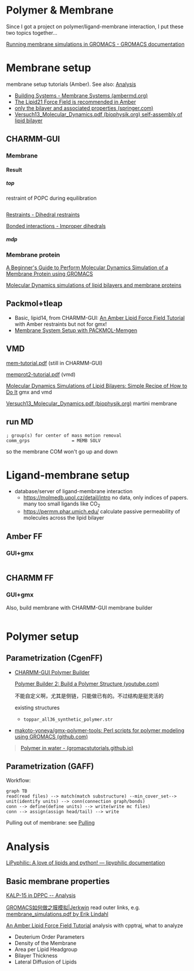 # Polymer & Membrane

Since I got a project on polymer/ligand-membrane interaction, I put these two topics together...



[Running membrane simulations in GROMACS - GROMACS documentation](https://manual.gromacs.org/current/how-to/special.html#running-membrane-simulations)



# Membrane setup

membrane setup tutorials (Amber). See also: [Analysis](#analysis)

- [Building Systems - Membrane Systems (ambermd.org)](https://ambermd.org/tutorials/MembraneSystems.php)
- [The Lipid21 Force Field is recommended in Amber](https://ambermd.org/AmberModels_lipids.php)
- [only the bilayer and associated properties (springer.com)](https://link.springer.com/content/pdf/10.1007/978-1-62703-017-5_15.pdf)
- [Versuch13_Molecular_Dynamics.pdf (biophysik.org) self-assembly of lipid bilayer](https://biophysik.org/~koefinger/BiophysikPraktikum/Versuch13_Molecular_Dynamics.pdf)

## CHARMM-GUI

### Membrane



#### Result

##### top

restraint of POPC during equilibration

```
```



[Restraints - Dihedral restraints](https://manual.gromacs.org/documentation/current/reference-manual/functions/restraints.html#dihedral-restraints)

[Bonded interactions - Improper dihedrals](https://manual.gromacs.org/documentation/current/reference-manual/functions/bonded-interactions.html#improper-dihedrals)

##### mdp



### Membrane protein

[A Beginner's Guide to Perform Molecular Dynamics Simulation of a Membrane Protein using GROMACS ](https://tutorials.gromacs.org/docs/membrane-protein.html)

[Molecular Dynamics simulations of lipid bilayers and membrane proteins](https://mptg-cbp.github.io/teaching/tutorials/membranes/index.html)



## Packmol+tleap

- Basic, lipid14, from CHARMM-GUI: [An Amber Lipid Force Field Tutorial](https://ambermd.org/tutorials/advanced/tutorial16/) with Amber restraints but not for gmx!
- [Membrane System Setup with PACKMOL-Memgen](https://ambermd.org/tutorials/advanced/tutorial38/index.php)



## VMD

[mem-tutorial.pdf](http://www.ks.uiuc.edu/Training/Tutorials/science/membrane/mem-tutorial.pdf) (still in CHARMM-GUI)

[memprot2-tutorial.pdf](https://www.ks.uiuc.edu/Training/Tutorials/science/membrane2/memprot2-tutorial.pdf)  (vmd)

[Molecular Dynamics Simulations of Lipid Bilayers: Simple Recipe of How to Do It](https://link.springer.com/content/pdf/10.1007/978-1-62703-017-5_15.pdf)    gmx and vmd

[Versuch13_Molecular_Dynamics.pdf (biophysik.org)](https://biophysik.org/~koefinger/BiophysikPraktikum/Versuch13_Molecular_Dynamics.pdf)   martini membrane



## run MD

```
; group(s) for center of mass motion removal
comm_grps                = MEMB SOLV
```

so the membrane COM won't go up and down







# Ligand-membrane setup

- database/server of ligand-membrane interaction
  - https://molmedb.upol.cz/detail/intro  no data, only indices of papers. many too small ligands like CO<sub>2</sub>
  - https://permm.phar.umich.edu/  calculate passive permeability of molecules across the lipid bilayer

## Amber FF





### GUI+gmx



```shell

```







## CHARMM FF



### GUI+gmx

Also, build membrane with CHARMM-GUI membrane builder



```shell

```







# Polymer setup

## Parametrization (CgenFF)

- [CHARMM-GUI Polymer Builder](https://www.charmm-gui.org/?doc=input/polymer)

  [Polymer Builder 2: Build a Polymer Structure (youtube.com)](https://www.youtube.com/watch?v=WuhV2hUprD8)

  不能自定义啊，尤其是侧链，只能做已有的。不过结构是挺灵活的

  existing structures

  - `toppar_all36_synthetic_polymer.str`

- [makoto-yoneya/gmx-polymer-tools: Perl scripts for polymer modeling using GROMACS (github.com)](https://github.com/makoto-yoneya/gmx-polymer-tools)





> [Polymer in water - (gromacstutorials.github.io)](https://gromacstutorials.github.io/doc-sphinx/build/html/tutorials/stretchingpolymer.html)

## Parametrization (GAFF)







Workflow:

```mermaid
graph TB
read(read files) --> match(match substructure) --min_cover_set--> unit(identify units) --> conn(connection graph/bonds)
conn --> define(define units) --> write(write mc files)
conn --> assign(assign head/tail) --> write
```











Pulling out of membrane: see [Pulling](Advanced-techniques.md#pulling)





# Analysis

[LiPyphilic: A love of lipids and python! — lipyphilic documentation](https://lipyphilic.readthedocs.io/en/latest/index.html)

## Basic membrane properties

[KALP-15 in DPPC -- Analysis](http://www.mdtutorials.com/gmx/membrane_protein/09_analysis.html)

[GROMACS如何做之膜模拟|Jerkwin](http://jerkwin.github.io/2016/09/19/GROMACS如何做之膜模拟/)  read outer links, e.g. [membrane_simulations.pdf by Erik Lindahl](https://extras.csc.fi/chem/courses/gmx2007/Erik_Talks/membrane_simulations.pdf)

[An Amber Lipid Force Field Tutorial](https://ambermd.org/tutorials/advanced/tutorial16/)  analysis with cpptraj, what to analyze



- Deuterium Order Parameters
- Density of the Membrane
- Area per Lipid Headgroup
- Bilayer Thickness
- Lateral Diffusion of Lipids







